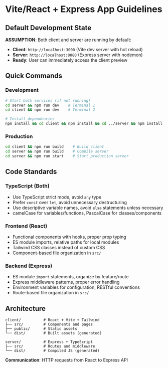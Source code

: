 # Vite/React + Express App Guidelines

## Default Development State

**ASSUMPTION**: Both client and server are running by default:
- **Client**: `http://localhost:3000` (Vite dev server with hot reload)
- **Server**: `http://localhost:8080` (Express server with nodemon)
- **Ready**: User can immediately access the client preview

## Quick Commands

### Development
```bash
# Start both services (if not running)
cd server && npm run dev    # Terminal 1
cd client && npm run dev    # Terminal 2

# Install dependencies
npm install && cd client && npm install && cd ../server && npm install
```

### Production
```bash
cd client && npm run build    # Build client
cd server && npm run build    # Compile server
cd server && npm run start    # Start production server
```

## Code Standards

### TypeScript (Both)
- Use TypeScript strict mode, avoid `any` type
- Prefer `const` over `let`, avoid unnecessary destructuring
- Use descriptive variable names, avoid `else` statements unless necessary
- camelCase for variables/functions, PascalCase for classes/components

### Frontend (React)
- Functional components with hooks, proper prop typing
- ES module imports, relative paths for local modules
- Tailwind CSS classes instead of custom CSS
- Component-based file organization in `src/`

### Backend (Express)
- ES module `import` statements, organize by feature/route
- Express middleware patterns, proper error handling
- Environment variables for configuration, RESTful conventions
- Route-based file organization in `src/`

## Architecture

```
client/          # React + Vite + Tailwind
├── src/         # Components and pages
├── public/      # Static assets
└── dist/        # Built assets (generated)

server/          # Express + TypeScript
├── src/         # Routes and middleware  
└── dist/        # Compiled JS (generated)
```

**Communication**: HTTP requests from React to Express API
